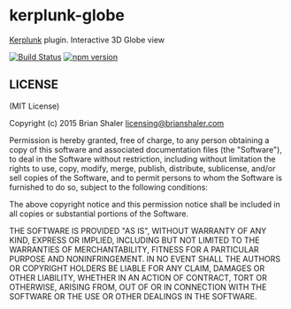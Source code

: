 # kerplunk-globe

[Kerplunk](https://github.com/brianshaler/kerplunk) plugin. Interactive 3D Globe view

[![Build Status](https://travis-ci.org/brianshaler/kerplunk-globe.svg)](https://travis-ci.org/brianshaler/kerplunk-globe)
[![npm version](https://img.shields.io/npm/v/kerplunk-globe.svg)](https://www.npmjs.com/package/kerplunk-globe)

## LICENSE

(MIT License)

Copyright (c) 2015 Brian Shaler <licensing@brianshaler.com>

Permission is hereby granted, free of charge, to any person obtaining
a copy of this software and associated documentation files (the
"Software"), to deal in the Software without restriction, including
without limitation the rights to use, copy, modify, merge, publish,
distribute, sublicense, and/or sell copies of the Software, and to
permit persons to whom the Software is furnished to do so, subject to
the following conditions:

The above copyright notice and this permission notice shall be
included in all copies or substantial portions of the Software.

THE SOFTWARE IS PROVIDED "AS IS", WITHOUT WARRANTY OF ANY KIND,
EXPRESS OR IMPLIED, INCLUDING BUT NOT LIMITED TO THE WARRANTIES OF
MERCHANTABILITY, FITNESS FOR A PARTICULAR PURPOSE AND
NONINFRINGEMENT. IN NO EVENT SHALL THE AUTHORS OR COPYRIGHT HOLDERS BE
LIABLE FOR ANY CLAIM, DAMAGES OR OTHER LIABILITY, WHETHER IN AN ACTION
OF CONTRACT, TORT OR OTHERWISE, ARISING FROM, OUT OF OR IN CONNECTION
WITH THE SOFTWARE OR THE USE OR OTHER DEALINGS IN THE SOFTWARE.